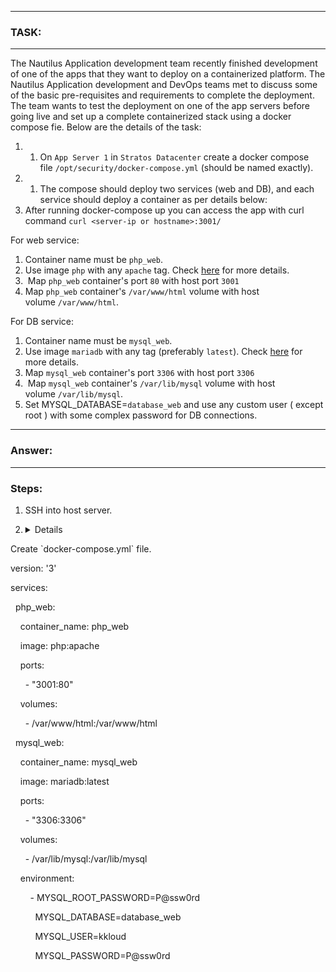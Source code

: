 
---
### TASK:
---
The Nautilus Application development team recently finished development of one of the apps that they want to deploy on a containerized platform. The Nautilus Application development and DevOps teams met to discuss some of the basic pre-requisites and requirements to complete the deployment. The team wants to test the deployment on one of the app servers before going live and set up a complete containerized stack using a docker compose fie. Below are the details of the task:
1. 1. On `App Server 1` in `Stratos Datacenter` create a docker compose file `/opt/security/docker-compose.yml` (should be named exactly).
2. 1. The compose should deploy two services (web and DB), and each service should deploy a container as per details below:
3. After running docker-compose up you can access the app with curl command `curl <server-ip or hostname>:3001/`

For web service:
1. Container name must be `php_web`.
2. Use image `php` with any `apache` tag. Check [here](https://hub.docker.com/_/php?tab=tags/) for more details.
3.  Map `php_web` container's port `80` with host port `3001`
4. Map `php_web` container's `/var/www/html` volume with host volume `/var/www/html`.

For DB service:
1. Container name must be `mysql_web`.
2. Use image `mariadb` with any tag (preferably `latest`). Check [here](https://hub.docker.com/_/mariadb?tab=tags/) for more details.
3. Map `mysql_web` container's port `3306` with host port `3306`
4.  Map `mysql_web` container's `/var/lib/mysql` volume with host volume `/var/lib/mysql`.
5. Set MYSQL_DATABASE=`database_web` and use any custom user ( except root ) with some complex password for DB connections.
----
### Answer:
---
### Steps:
1. SSH into host server.

2. <details>
<summary>Create `docker-compose.yml` file.</summary>

version: '3'

services:

  php_web:

    container_name: php_web

    image: php:apache

    ports:

      - "3001:80"

    volumes:

      - /var/www/html:/var/www/html

  mysql_web:

    container_name: mysql_web

    image: mariadb:latest

    ports:

      - "3306:3306"

    volumes:

      - /var/lib/mysql:/var/lib/mysql

    environment:

        - MYSQL_ROOT_PASSWORD=P@ssw0rd

          MYSQL_DATABASE=database_web

          MYSQL_USER=kkloud

          MYSQL_PASSWORD=P@ssw0rd

</details>
